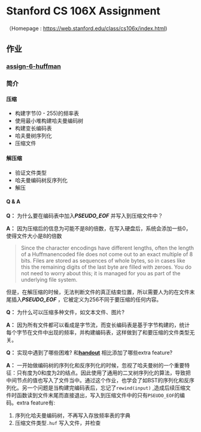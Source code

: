 # Stanford CS 106X Assignment

（Homepage : <https://web.stanford.edu/class/cs106x/index.html>)

## 作业

### [assign-6-huffman](https://web.stanford.edu/class/cs106x/assignments.html) 

### 简介

#### 压缩

* 构建字节(0 - 255)的频率表
* 使用最小堆构建哈夫曼编码树
* 构建变长编码表
* 哈夫曼树序列化
* 压缩文件

#### 解压缩

* 验证文件类型
* 哈夫曼编码树反序列化
* 解压

#### Q & A 

**Q：** 为什么要在编码表中加入***PSEUDO_EOF*** 并写入到压缩文件中？

**A：** 因为压缩后的信息为可能不是8的倍数，在写入硬盘后，系统会添加一些0，使得文件大小是8的倍数

> Since the character encodings have different lengths, often the length of a Huffmanencoded file does not come out to an exact multiple of 8 bits. Files are stored as sequences of whole bytes, so in cases like this the remaining digits of the last byte are filled with zeroes. You do not need to worry about this; it is managed for you as part of the underlying file system.

但是，在解压缩的时候，无法判断文件的真正结束位置，所以需要人为的在文件末尾插入***PSEUDO_EOF*** ，它被定义为256不同于要压缩的任何内容。

**Q：** 为什么可以压缩多种文件，如文本文件、图片?

**A：** 因为所有文件都可以看成是字节流，而变长编码表是基于字节构建的，统计每个字节在文件中出现的频率，并构建编码表，这样做到了和要压缩的文件类型无关。

**Q：** 实现中遇到了哪些困难? 和[**handout**](https://web.stanford.edu/class/cs106x/res/handouts/29-Assignment-6-Huffman.pdf) 相比添加了哪些extra feature?

**A：** 一开始做编码树的序列化和反序列化的时候，忽视了哈夫曼树的一个重要特征：只有度为0和度为2的结点。因此使用了通用的二叉树序列化的算法，导致把中间节点的值也写入了文件当中。通过这个作业，也学会了如BST的序列化和反序列化。另一个问题是当构建完编码表后，忘记了`rewind(input)` ,造成后续压缩文件时函数读到文件末尾而直接退出，写入到压缩文件中的只有`PSEUDO_EOF`的编码。extra feature有:

1. 序列化哈夫曼编码树，不再写入存放频率表的字典
2. 压缩文件类型`.huf` 写入文件，并检查









